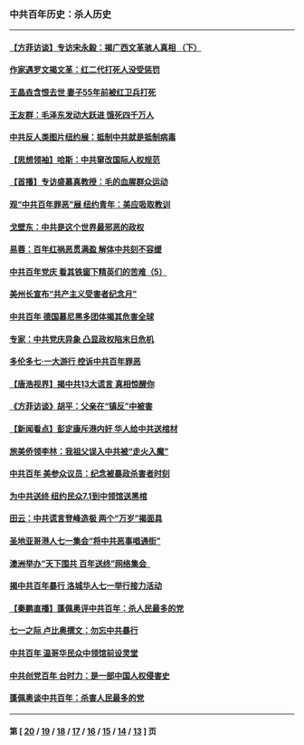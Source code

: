 ### 中共百年历史：杀人历史
---
#### [【方菲访谈】专访宋永毅：揭广西文革骇人真相 （下）](../../pages/nf1176106/n13209074.md?09080430) 
#### [作家遇罗文揭文革：红二代打死人没受惩罚](../../pages/nf1176106/n13205254.md?09080430) 
#### [王晶垚含恨去世 妻子55年前被红卫兵打死](../../pages/nf1176106/n13203590.md?09080430) 
#### [王友群：毛泽东发动大跃进 饿死四千万人](../../pages/nf1176106/n13177158.md?09080430) 
#### [中共反人类图片纽约展：抵制中共就是抵制病毒](../../pages/nf1176106/n13115371.md?09080430) 
#### [【思想领袖】哈斯：中共窜改国际人权规范](../../pages/nf1176106/n13053647.md?09080430) 
#### [【首播】专访盛慕真教授：毛的血腥群众运动](../../pages/nf1176106/n13091782.md?09080430) 
#### [观“中共百年罪恶”展 纽约青年：美应吸取教训](../../pages/nf1176106/n13085246.md?09080430) 
#### [戈壁东：中共是这个世界最邪恶的政权](../../pages/nf1176106/n13085641.md?09080430) 
#### [易蓉：百年红祸恶贯满盈 解体中共刻不容缓](../../pages/nf1176106/n13084455.md?09080430) 
#### [中共百年党庆 看其铁窗下精英们的苦难（5）](../../pages/nf1176106/n13076766.md?09080430) 
#### [美州长宣布“共产主义受害者纪念月”](../../pages/nf1176106/n13074024.md?09080430) 
#### [中共百年 德国慕尼黑多团体揭其危害全球](../../pages/nf1176106/n13068873.md?09080430) 
#### [专家：中共党庆异象 凸显政权陷末日危机](../../pages/nf1176106/n13067084.md?09080430) 
#### [多伦多七·一大游行 控诉中共百年罪恶](../../pages/nf1176106/n13062043.md?09080430) 
#### [【唐浩视界】揭中共13大谎言 真相惊醒你](../../pages/nf1176106/n13065208.md?09080430) 
#### [《方菲访谈》胡平：父亲在“镇反”中被害](../../pages/nf1176106/n13064114.md?09080430) 
#### [【新闻看点】彭定康斥港内奸 华人给中共送棺材](../../pages/nf1176106/n13064230.md?09080430) 
#### [旅美侨领李林：我祖父误入中共被“走火入魔”](../../pages/nf1176106/n13062777.md?09080430) 
#### [中共百年 美参众议员：纪念被暴政杀害者时刻](../../pages/nf1176106/n13063735.md?09080430) 
#### [为中共送终 纽约民众7.1到中领馆送黑棺](../../pages/nf1176106/n13062573.md?09080430) 
#### [田云：中共谎言登峰造极 两个“万岁”揭面具](../../pages/nf1176106/n13062013.md?09080430) 
#### [圣地亚哥港人七一集会“将中共恶事唱通街”](../../pages/nf1176106/n13062681.md?09080430) 
#### [澳洲举办“天下围共 百年送终”网络集会  ](../../pages/nf1176106/n13054366.md?09080430) 
#### [揭中共百年暴行 洛城华人七一举行接力活动](../../pages/nf1176106/n13061979.md?09080430) 
#### [【秦鹏直播】蓬佩奥评中共百年：杀人民最多的党](../../pages/nf1176106/n13061736.md?09080430) 
#### [七一之际 卢比奥撰文：勿忘中共暴行](../../pages/nf1176106/n13061044.md?09080430) 
#### [中共百年 温哥华民众中领馆前设灵堂](../../pages/nf1176106/n13061399.md?09080430) 
#### [中共创党百年 台时力：是一部中国人权侵害史](../../pages/nf1176106/n13060687.md?09080430) 
#### [蓬佩奥谈中共百年：杀害人民最多的党](../../pages/nf1176106/n13061271.md?09080430) 

---
#### 第 [ [20](./20.md?09080430) / [19](./19.md?09080430) / [18](./18.md?09080430) / [17](./17.md?09080430) / [16](./16.md?09080430) / [15](./15.md?09080430) / [14](./14.md?09080430) / [13](./13.md?09080430) ] 页
